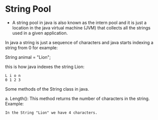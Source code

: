 # String Pool
- A string pool in java is also known as the intern pool and it is just a location in the java virtual machine (JVM) that collects all the strings used in a given application.

In java a string is just a sequence of characters and java starts indexing a string from 0 for example:

String animal = "Lion";

this is how java indexes the string Lion:

    L i o n
    0 1 2 3

Some methods of the String class in java.

a. Length():
    This method returns the number of characters in the string. Example:

    In the String "Lion" we have 4 characters.